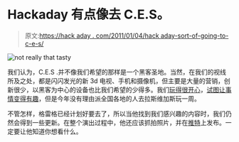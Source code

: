 # Hackaday 有点像去 C.E.S。

> 原文:[https://hack aday . com/2011/01/04/hack aday-sort-of-going-to-c-e-s/](https://hackaday.com/2011/01/04/hackaday-sort-of-going-to-c-e-s/)

![](../Images/735428ec2e2ece475aa89a72be8317f8.png "not really that tasty")

我们认为，C.E.S .并不像我们希望的那样是一个黑客圣地。当然，在我们的视线所及之处，都是闪闪发光的新 3d 电视、手机和摄像机，但主要是大量的营销，创新很少，以黑客为中心的设备也比我们希望的少得多。我们[玩得很开心](http://hackaday.com/2010/01/08/ces-keepon-keeps-on/)，[试图让事情变得有趣](http://hackaday.com/2010/01/09/ces-caleb-gets-tased/)，但是今年没有理由派全国各地的人去拉斯维加斯玩一周。

不管怎样，格雷格已经计划好要去了，所以当他找到我们感兴趣的内容时，我们仍然会得到一些更新。在整个演出过程中，他还应该抓拍照片，并在[推特](http://twitter.com/hackaday)上发布。一定要让他知道你想看什么。